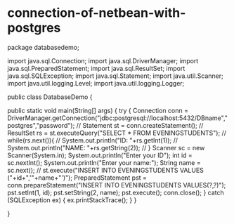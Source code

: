 # connection-of-netbean-with-postgres

package databasedemo;

import java.sql.Connection; import java.sql.DriverManager; import java.sql.PreparedStatement; import java.sql.ResultSet; import java.sql.SQLException; import java.sql.Statement; import java.util.Scanner; import java.util.logging.Level; import java.util.logging.Logger;

public class DatabaseDemo {

public static void main(String[] args) {
    try {
        Connection conn = DriverManager.getConnection("jdbc:postgresql://localhost:5432/DBname","postgres","password");
// Statement st = conn.createStatement(); // ResultSet rs = st.executeQuery("SELECT * FROM EVENINGSTUDENTS"); // while(rs.next()){ // System.out.println("ID: "+rs.getInt(1)); // System.out.println("NAME: "+rs.getString(2)); // } Scanner sc = new Scanner(System.in); System.out.println("Enter your ID"); int id = sc.nextInt(); System.out.println("Enter your name:"); String name = sc.next(); // st.execute("INSERT INTO EVENINGSTUDENTS VALUES ("+id+",'"+name+"')"); PreparedStatement pst = conn.prepareStatement("INSERT INTO EVENINGSTUDENTS VALUES(?,?)"); pst.setInt(1, id); pst.setString(2, name); pst.execute(); conn.close(); } catch (SQLException ex) { ex.printStackTrace(); } }

}

